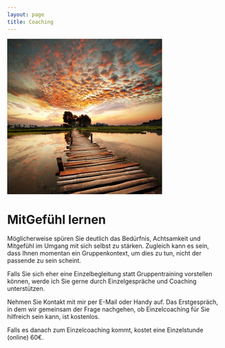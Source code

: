 ```yaml
---
layout: page
title: Coaching
---
```

![Bild zu Beratung](/images/beratung.jpg)

# MitGefühl lernen 

Möglicherweise spüren Sie deutlich das Bedürfnis, Achtsamkeit und Mitgefühl im Umgang mit sich selbst zu stärken. Zugleich kann es sein, dass Ihnen momentan ein Gruppenkontext, um dies zu tun, nicht der passende zu sein scheint. 

Falls Sie sich eher eine Einzelbegleitung statt Gruppentraining vorstellen können, werde ich Sie gerne durch Einzelgespräche und Coaching unterstützen.

Nehmen Sie Kontakt mit mir per E-Mail oder Handy auf. Das Erstgespräch, in dem wir gemeinsam der Frage nachgehen, ob Einzelcoaching für Sie hilfreich sein kann, ist kostenlos.

Falls es danach zum Einzelcoaching kommt, kostet eine Einzelstunde (online) 60€.










